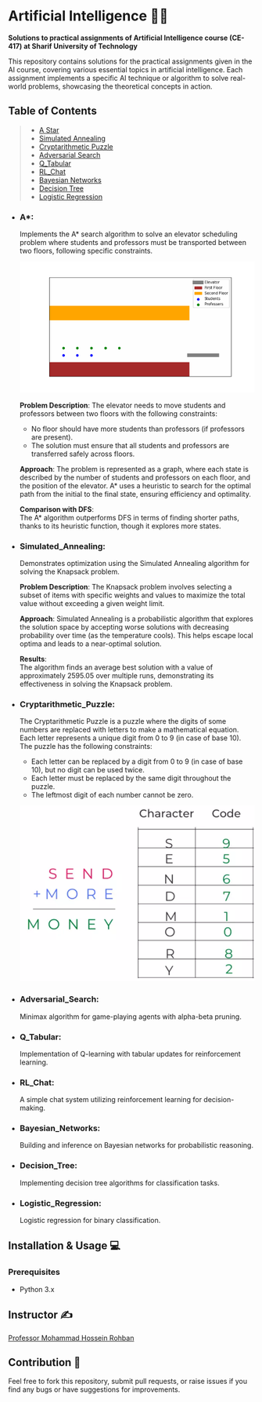 # Artificial Intelligence 🤖🧠

**Solutions to practical assignments of Artificial Intelligence course (CE-417) at Sharif University of Technology**

This repository contains solutions for the practical assignments given in the AI course, covering various essential topics in artificial intelligence. Each assignment implements a specific AI technique or algorithm to solve real-world problems, showcasing the theoretical concepts in action.

## Table of Contents
> - [A Star](#A\*)
> - [Simulated Annealing](#Simulated_Annealing)
> - [Cryptarithmetic Puzzle](#Cryptarithmetic_Puzzle)
> - [Adversarial Search](#Adversarial_Search)
> - [Q_Tabular](#Q_Tabular)
> - [RL_Chat](#RL_Chat)
> - [Bayesian Networks](#Bayesian_Networks)
> - [Decision Tree](#Decision_Tree)
> - [Logistic Regression](#Logistic_Regression)

* ### **A\***:
  Implements the A* search algorithm to solve an elevator scheduling problem where students and professors must be transported between two floors, following specific constraints.
    
  ![A* Algorithm GIF](a_star_algorithm.gif)
    
  **Problem Description**:
  The elevator needs to move students and professors between two floors with the following constraints:
  - No floor should have more students than professors (if professors are present).
   - The solution must ensure that all students and professors are transferred safely across floors.

  **Approach**:
  The problem is represented as a graph, where each state is described by the number of students and professors on each floor, and the position of the elevator. A* uses a heuristic to search for the 
   optimal path from the initial to the final state, ensuring efficiency and optimality.
      
  **Comparison with DFS**:  
      The A* algorithm outperforms DFS in terms of finding shorter paths, thanks to its heuristic function, though it explores more states.

* ### **Simulated_Annealing**:
  Demonstrates optimization using the Simulated Annealing algorithm for solving the Knapsack problem.
    
  **Problem Description**:
      The Knapsack problem involves selecting a subset of items with specific weights and values to maximize the total value without exceeding a given weight limit.

  **Approach**:
      Simulated Annealing is a probabilistic algorithm that explores the solution space by accepting worse solutions with decreasing probability over time (as the temperature cools). This helps escape 
  local optima and leads to a near-optimal solution.

  **Results**:  
      The algorithm finds an average best solution with a value of approximately 2595.05 over multiple runs, demonstrating its effectiveness in solving the Knapsack problem.

* ### **Cryptarithmetic_Puzzle**:  
    The Cryptarithmetic Puzzle is a puzzle where the digits of some numbers are replaced with letters to make a mathematical equation. Each letter represents a unique digit from 0 to 9 (in case of base 10). The puzzle has the following constraints:

    - Each letter can be replaced by a digit from 0 to 9 (in case of base 10), but no digit can be used twice.
    - Each letter must be replaced by the same digit throughout the puzzle.
    - The leftmost digit of each number cannot be zero.

    ![Cryptarithmetic Puzzle](Cryptarithmetic%20Puzzle/example.png)
    
* ### **Adversarial_Search**:  
    Minimax algorithm for game-playing agents with alpha-beta pruning.
    
* ### **Q_Tabular**:  
    Implementation of Q-learning with tabular updates for reinforcement learning.
    
* ### **RL_Chat**:  
    A simple chat system utilizing reinforcement learning for decision-making.

* ### **Bayesian_Networks**:
    Building and inference on Bayesian networks for probabilistic reasoning.

* ### **Decision_Tree**:
    Implementing decision tree algorithms for classification tasks.

* ### **Logistic_Regression**:
    Logistic regression for binary classification.  

## Installation & Usage 💻

### Prerequisites
- Python 3.x

## Instructor ✍
[Professor Mohammad Hossein Rohban](https://www.linkedin.com/in/mohammad-hossein-rohban-75567677/?originalSubdomain=ir)

## Contribution 👥
Feel free to fork this repository, submit pull requests, or raise issues if you find any bugs or have suggestions for improvements.
